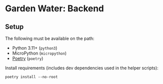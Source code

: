 # Garden Water: Backend

## Setup

The following must be available on the path:

- Python 3.11+ (`python3`)
- MicroPython (`micropython`)
- [Poetry](https://python-poetry.org/) (`poetry`)

Install requirements (includes dev dependencies used in the helper scripts):

```shell
poetry install --no-root
```
